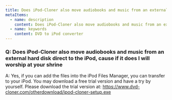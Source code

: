 ```yaml
---
title: Does iPod-Cloner also move audiobooks and music from an external hard disk direct to the iPod, cause if it does I will worship at your shrine
metaItems:
  - name: description
    content: Does iPod-Cloner also move audiobooks and music from an external hard disk direct to the iPod, cause if it does I will worship at your shrine
  - name: keywords
    content: DVD to iPod converter
---
```


### Q: Does iPod-Cloner also move audiobooks and music from an external hard disk direct to the iPod, cause if it does I will worship at your shrine

A:
Yes, if you can add the files into the iPod Files Manager, you can transfer to your iPod. You may download a free trial version and have a try by yourself. Please download the trial version at:
https://www.dvd-cloner.com/otherdownload/ipod-cloner-setup.exe